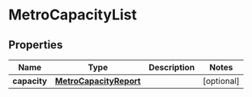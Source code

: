

# MetroCapacityList


## Properties

| Name | Type | Description | Notes |
|------------ | ------------- | ------------- | -------------|
|**capacity** | [**MetroCapacityReport**](MetroCapacityReport.md) |  |  [optional] |



